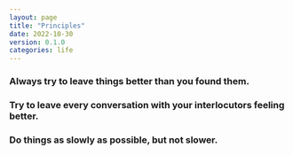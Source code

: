 ```yaml
---
layout: page
title: "Principles"
date: 2022-10-30
version: 0.1.0
categories: life
---
```


### Always try to leave things better than you found them.

### Try to leave every conversation with your interlocutors feeling better.

### Do things as slowly as possible, but not slower.
